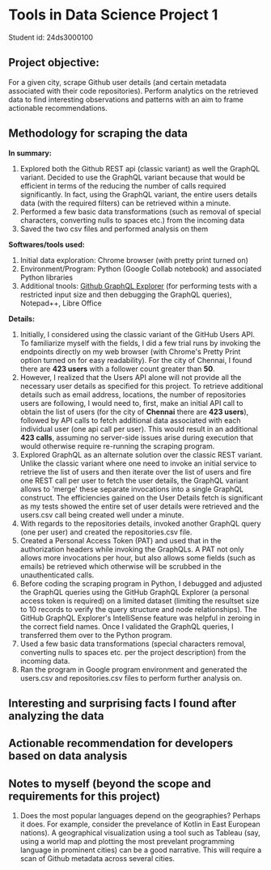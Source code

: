 # Tools in Data Science Project 1
Student id: 24ds3000100

## Project objective:
For a given city, scrape Github user details (and certain metadata associated with their code repositories). Perform analytics on the retrieved data to find interesting observations and patterns with an aim to frame actionable recommendations.

## Methodology for scraping the data
**In summary:**
1. Explored both the Github REST api (classic variant) as well the GraphQL variant. Decided to use the GraphQL variant because that would be efficient in terms of the reducing the number of calls required significantly.  In fact, using the GraphQL variant, the entire users details data (with the required filters) can be retrieved within a minute.
2. Performed a few basic data transformations (such as removal of special characters, converting nulls to spaces etc.) from the incoming data
3. Saved the two csv files and performed analysis on them

**Softwares/tools used:**
1. Initial data exploration: Chrome browser (with pretty print turned on)
2. Environment/Program: Python (Google Collab notebook) and associated Python libraries
3. Additional tnools: [Github GraphQL Explorer](https://docs.github.com/en/graphql/overview/explorer) (for performing tests with a restricted input size and then debugging the GraphQL queries), Notepad++, Libre Office

**Details:**
1. Initially, I considered using the classic variant of the GitHub Users API. To familiarize myself with the fields, I did a few trial runs by invoking the endpoints directly on my web browser (with Chrome's Pretty Print option turned on for easy readability). For the city of Chennai, I found there are **423 users** with a follower count greater than **50**.  
2. However, I realized that the Users API alone will not provide all the necessary user details as specified for this project. To retrieve additional details such as email address, locations, the number of repositories users are following, I would need to, first, make an initial API call to obtain the list of users (for the city of **Chennai** there are **423 users**), followed by API calls to fetch additional data associated with each individual user (one api call per user). This would result in an additional **423 calls**, assuming no server-side issues arise during execution that would otherwise require re-running the scraping program.
3. Explored GraphQL as an alternate solution over the classic REST variant. Unlike the classic variant where one need to invoke an initial service to retrieve the list of users and then iterate over the list of users and fire one REST call per user to fetch the user details, the GraphQL variant allows to 'merge' these separate invocations into a single GraphQL construct. The efficiencies gained on the User Details fetch is significant as my tests showed the entire set of user details were retrieved and the users.csv call being created well under a minute.
4. With regards to the repositories details, invoked another GraphQL query (one per user) and created the repositories.csv file.
5. Created a Personal Access Token (PAT) and used that in the authorization headers while invoking the GraphQLs. A PAT not only allows more invocations per hour, but also allows some fields (such as emails) be retrieved which otherwise will be scrubbed in the unauthenticated calls.
6. Before coding the scraping program in Python, I debugged and adjusted the GraphQL queries using the GitHub GraphQL Explorer (a personal access token is required) on a limited dataset (limiting the resultset size to 10 records to verify the query structure and node relationships). The GitHub GraphQL Explorer's IntelliSense feature was helpful in zeroing in the correct field names. Once I validated the GraphQL queries, I transferred them over to the Python program.
7. Used a few basic data transformations (special characters removal, converting nulls to spaces etc. per the project description) from the incoming data.
8. Ran the program in Google program environment and generated the users.csv and repositories.csv files to perform further analysis on.

## Interesting and surprising facts I found after analyzing the data


## Actionable recommendation for developers based on data analysis


## Notes to myself (beyond the scope and requirements for this project)
1. Does the most popular languages depend on the geographies? Perhaps it does. For example, consider the prevelance of Kotlin in East European nations). A geographical visualization using a tool such as Tableau (say, using a world map and plotting the most prevelant programming language in prominent cities) can be a good narrative. This will require a scan of Github metadata across several cities.

